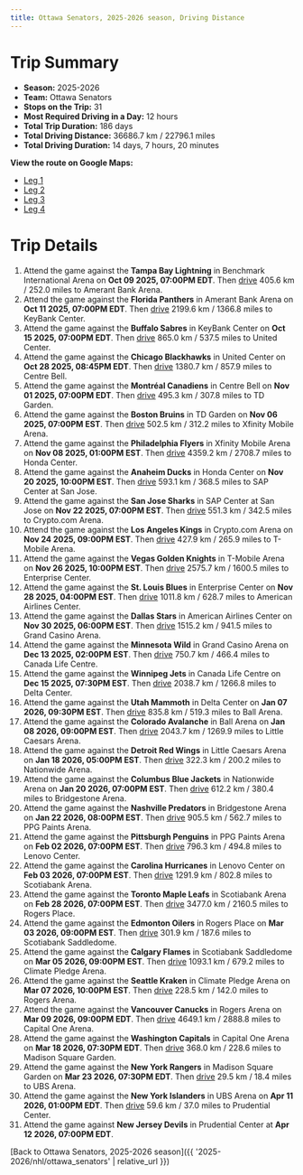 ```yaml
---
title: Ottawa Senators, 2025-2026 season, Driving Distance
---
```


# Trip Summary
- **Season:** 2025-2026
- **Team:** Ottawa Senators
- **Stops on the Trip:** 31
- **Most Required Driving in a Day:** 12 hours
- **Total Trip Duration:** 186 days
- **Total Driving Distance:** 36686.7 km / 22796.1 miles
- **Total Driving Duration:** 14 days, 7 hours, 20 minutes

**View the route on Google Maps:**
- [Leg 1](https://www.google.com/maps/dir/Benchmark+International+Arena+Tampa+Bay/Amerant+Bank+Arena+Florida/KeyBank+Center+Buffalo/United+Center+Chicago/Centre+Bell+Montréal/TD+Garden+Boston/Xfinity+Mobile+Arena+Philadelphia/Honda+Center+Anaheim/SAP+Center+at+San+Jose+San+Jose/Crypto.com+Arena+Los+Angeles)
- [Leg 2](https://www.google.com/maps/dir/Crypto.com+Arena+Los+Angeles/T-Mobile+Arena+Vegas/Enterprise+Center+St.+Louis/American+Airlines+Center+Dallas/Grand+Casino+Arena+Minnesota/Canada+Life+Centre+Winnipeg/Delta+Center+Utah/Ball+Arena+Colorado/Little+Caesars+Arena+Detroit/Nationwide+Arena+Columbus)
- [Leg 3](https://www.google.com/maps/dir/Nationwide+Arena+Columbus/Bridgestone+Arena+Nashville/PPG+Paints+Arena+Pittsburgh/Lenovo+Center+Carolina/Scotiabank+Arena+Toronto/Rogers+Place+Edmonton/Scotiabank+Saddledome+Calgary/Climate+Pledge+Arena+Seattle/Rogers+Arena+Vancouver/Capital+One+Arena+Washington)
- [Leg 4](https://www.google.com/maps/dir/Capital+One+Arena+Washington/Madison+Square+Garden+New+York/UBS+Arena+New+York/Prudential+Center+New+Jersey)

# Trip Details
1. Attend the game against the **Tampa Bay Lightning** in Benchmark International Arena on **Oct 09 2025, 07:00PM EDT**. Then [drive](https://www.google.com/maps/dir/Benchmark+International+Arena+Tampa+Bay/Amerant+Bank+Arena+Florida) 405.6 km / 252.0 miles to Amerant Bank Arena.
2. Attend the game against the **Florida Panthers** in Amerant Bank Arena on **Oct 11 2025, 07:00PM EDT**. Then [drive](https://www.google.com/maps/dir/Amerant+Bank+Arena+Florida/KeyBank+Center+Buffalo) 2199.6 km / 1366.8 miles to KeyBank Center.
3. Attend the game against the **Buffalo Sabres** in KeyBank Center on **Oct 15 2025, 07:00PM EDT**. Then [drive](https://www.google.com/maps/dir/KeyBank+Center+Buffalo/United+Center+Chicago) 865.0 km / 537.5 miles to United Center.
4. Attend the game against the **Chicago Blackhawks** in United Center on **Oct 28 2025, 08:45PM EDT**. Then [drive](https://www.google.com/maps/dir/United+Center+Chicago/Centre+Bell+Montréal) 1380.7 km / 857.9 miles to Centre Bell.
5. Attend the game against the **Montréal Canadiens** in Centre Bell on **Nov 01 2025, 07:00PM EDT**. Then [drive](https://www.google.com/maps/dir/Centre+Bell+Montréal/TD+Garden+Boston) 495.3 km / 307.8 miles to TD Garden.
6. Attend the game against the **Boston Bruins** in TD Garden on **Nov 06 2025, 07:00PM EST**. Then [drive](https://www.google.com/maps/dir/TD+Garden+Boston/Xfinity+Mobile+Arena+Philadelphia) 502.5 km / 312.2 miles to Xfinity Mobile Arena.
7. Attend the game against the **Philadelphia Flyers** in Xfinity Mobile Arena on **Nov 08 2025, 01:00PM EST**. Then [drive](https://www.google.com/maps/dir/Xfinity+Mobile+Arena+Philadelphia/Honda+Center+Anaheim) 4359.2 km / 2708.7 miles to Honda Center.
8. Attend the game against the **Anaheim Ducks** in Honda Center on **Nov 20 2025, 10:00PM EST**. Then [drive](https://www.google.com/maps/dir/Honda+Center+Anaheim/SAP+Center+at+San+Jose+San+Jose) 593.1 km / 368.5 miles to SAP Center at San Jose.
9. Attend the game against the **San Jose Sharks** in SAP Center at San Jose on **Nov 22 2025, 07:00PM EST**. Then [drive](https://www.google.com/maps/dir/SAP+Center+at+San+Jose+San+Jose/Crypto.com+Arena+Los+Angeles) 551.3 km / 342.5 miles to Crypto.com Arena.
10. Attend the game against the **Los Angeles Kings** in Crypto.com Arena on **Nov 24 2025, 09:00PM EST**. Then [drive](https://www.google.com/maps/dir/Crypto.com+Arena+Los+Angeles/T-Mobile+Arena+Vegas) 427.9 km / 265.9 miles to T-Mobile Arena.
11. Attend the game against the **Vegas Golden Knights** in T-Mobile Arena on **Nov 26 2025, 10:00PM EST**. Then [drive](https://www.google.com/maps/dir/T-Mobile+Arena+Vegas/Enterprise+Center+St.+Louis) 2575.7 km / 1600.5 miles to Enterprise Center.
12. Attend the game against the **St. Louis Blues** in Enterprise Center on **Nov 28 2025, 04:00PM EST**. Then [drive](https://www.google.com/maps/dir/Enterprise+Center+St.+Louis/American+Airlines+Center+Dallas) 1011.8 km / 628.7 miles to American Airlines Center.
13. Attend the game against the **Dallas Stars** in American Airlines Center on **Nov 30 2025, 06:00PM EST**. Then [drive](https://www.google.com/maps/dir/American+Airlines+Center+Dallas/Grand+Casino+Arena+Minnesota) 1515.2 km / 941.5 miles to Grand Casino Arena.
14. Attend the game against the **Minnesota Wild** in Grand Casino Arena on **Dec 13 2025, 02:00PM EST**. Then [drive](https://www.google.com/maps/dir/Grand+Casino+Arena+Minnesota/Canada+Life+Centre+Winnipeg) 750.7 km / 466.4 miles to Canada Life Centre.
15. Attend the game against the **Winnipeg Jets** in Canada Life Centre on **Dec 15 2025, 07:30PM EST**. Then [drive](https://www.google.com/maps/dir/Canada+Life+Centre+Winnipeg/Delta+Center+Utah) 2038.7 km / 1266.8 miles to Delta Center.
16. Attend the game against the **Utah Mammoth** in Delta Center on **Jan 07 2026, 09:30PM EST**. Then [drive](https://www.google.com/maps/dir/Delta+Center+Utah/Ball+Arena+Colorado) 835.8 km / 519.3 miles to Ball Arena.
17. Attend the game against the **Colorado Avalanche** in Ball Arena on **Jan 08 2026, 09:00PM EST**. Then [drive](https://www.google.com/maps/dir/Ball+Arena+Colorado/Little+Caesars+Arena+Detroit) 2043.7 km / 1269.9 miles to Little Caesars Arena.
18. Attend the game against the **Detroit Red Wings** in Little Caesars Arena on **Jan 18 2026, 05:00PM EST**. Then [drive](https://www.google.com/maps/dir/Little+Caesars+Arena+Detroit/Nationwide+Arena+Columbus) 322.3 km / 200.2 miles to Nationwide Arena.
19. Attend the game against the **Columbus Blue Jackets** in Nationwide Arena on **Jan 20 2026, 07:00PM EST**. Then [drive](https://www.google.com/maps/dir/Nationwide+Arena+Columbus/Bridgestone+Arena+Nashville) 612.2 km / 380.4 miles to Bridgestone Arena.
20. Attend the game against the **Nashville Predators** in Bridgestone Arena on **Jan 22 2026, 08:00PM EST**. Then [drive](https://www.google.com/maps/dir/Bridgestone+Arena+Nashville/PPG+Paints+Arena+Pittsburgh) 905.5 km / 562.7 miles to PPG Paints Arena.
21. Attend the game against the **Pittsburgh Penguins** in PPG Paints Arena on **Feb 02 2026, 07:00PM EST**. Then [drive](https://www.google.com/maps/dir/PPG+Paints+Arena+Pittsburgh/Lenovo+Center+Carolina) 796.3 km / 494.8 miles to Lenovo Center.
22. Attend the game against the **Carolina Hurricanes** in Lenovo Center on **Feb 03 2026, 07:00PM EST**. Then [drive](https://www.google.com/maps/dir/Lenovo+Center+Carolina/Scotiabank+Arena+Toronto) 1291.9 km / 802.8 miles to Scotiabank Arena.
23. Attend the game against the **Toronto Maple Leafs** in Scotiabank Arena on **Feb 28 2026, 07:00PM EST**. Then [drive](https://www.google.com/maps/dir/Scotiabank+Arena+Toronto/Rogers+Place+Edmonton) 3477.0 km / 2160.5 miles to Rogers Place.
24. Attend the game against the **Edmonton Oilers** in Rogers Place on **Mar 03 2026, 09:00PM EST**. Then [drive](https://www.google.com/maps/dir/Rogers+Place+Edmonton/Scotiabank+Saddledome+Calgary) 301.9 km / 187.6 miles to Scotiabank Saddledome.
25. Attend the game against the **Calgary Flames** in Scotiabank Saddledome on **Mar 05 2026, 09:00PM EST**. Then [drive](https://www.google.com/maps/dir/Scotiabank+Saddledome+Calgary/Climate+Pledge+Arena+Seattle) 1093.1 km / 679.2 miles to Climate Pledge Arena.
26. Attend the game against the **Seattle Kraken** in Climate Pledge Arena on **Mar 07 2026, 10:00PM EST**. Then [drive](https://www.google.com/maps/dir/Climate+Pledge+Arena+Seattle/Rogers+Arena+Vancouver) 228.5 km / 142.0 miles to Rogers Arena.
27. Attend the game against the **Vancouver Canucks** in Rogers Arena on **Mar 09 2026, 09:00PM EDT**. Then [drive](https://www.google.com/maps/dir/Rogers+Arena+Vancouver/Capital+One+Arena+Washington) 4649.1 km / 2888.8 miles to Capital One Arena.
28. Attend the game against the **Washington Capitals** in Capital One Arena on **Mar 18 2026, 07:30PM EDT**. Then [drive](https://www.google.com/maps/dir/Capital+One+Arena+Washington/Madison+Square+Garden+New+York) 368.0 km / 228.6 miles to Madison Square Garden.
29. Attend the game against the **New York Rangers** in Madison Square Garden on **Mar 23 2026, 07:30PM EDT**. Then [drive](https://www.google.com/maps/dir/Madison+Square+Garden+New+York/UBS+Arena+New+York) 29.5 km / 18.4 miles to UBS Arena.
30. Attend the game against the **New York Islanders** in UBS Arena on **Apr 11 2026, 01:00PM EDT**. Then [drive](https://www.google.com/maps/dir/UBS+Arena+New+York/Prudential+Center+New+Jersey) 59.6 km / 37.0 miles to Prudential Center.
31. Attend the game against **New Jersey Devils** in Prudential Center at **Apr 12 2026, 07:00PM EDT**.

[Back to Ottawa Senators, 2025-2026 season]({{ '2025-2026/nhl/ottawa_senators' | relative_url }})
